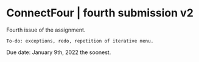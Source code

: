 # ConnectFour | fourth submission v2

Fourth issue of the assignment.

`To-do: exceptions, redo, repetition of iterative menu.`

Due date: January 9th, 2022 the soonest.
